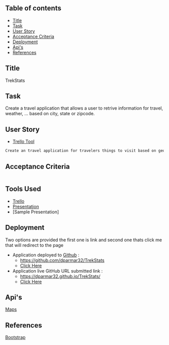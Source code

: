 
## Table of contents

- [Title](#title)
- [Task](#task)
- [User Story](#user-story)
- [Acceptance Criteria](#acceptance-criteria)
- [Deployment](#deployment)
- [Api's](#Api's)
- [References](#references)

## Title
TrekStats

## Task

Create a travel application that allows a user to retrive information for travel, weather, ... based on city, state or zipcode.


## User Story
- [Trello Tool](https://trello.com/b/4SR6qWK6/trekstats)

```md
Create an travel application for travelers things to visit based on geographical location.

```


## Acceptance Criteria

```md

```
## Tools Used
- [Trello](https://trello.com/b/4SR6qWK6/trekstats)
- [Presentation](https://docs.google.com/presentation/d/10QaO9KH8HtUXj__81ve0SZcpO5DbMbqqQr4iPpbwKks/edit#slide=id.g29f43f0a72_0_10)
- [Sample Presentation]

## Deployment
Two options are provided the first one is link and second one thats click me that will redirect to the page
- Application deployed to [Github](https://github.com/) : 
  - https://github.com/dparmar32/TrekStats
  - [Click Here](https://github.com/dparmar32/TrekStats)
- Application live GitHub URL submitted link : 
  - https://dparmar32.github.io/TrekStats/
  - [Click Here](https://dparmar32.github.io/TrekStats/)

## Api's
[Maps](https://developers.google.com/maps/documentation/)

## References
[Bootstrap](https://getbootstrap.com/docs/4.6/getting-started/introduction/)
